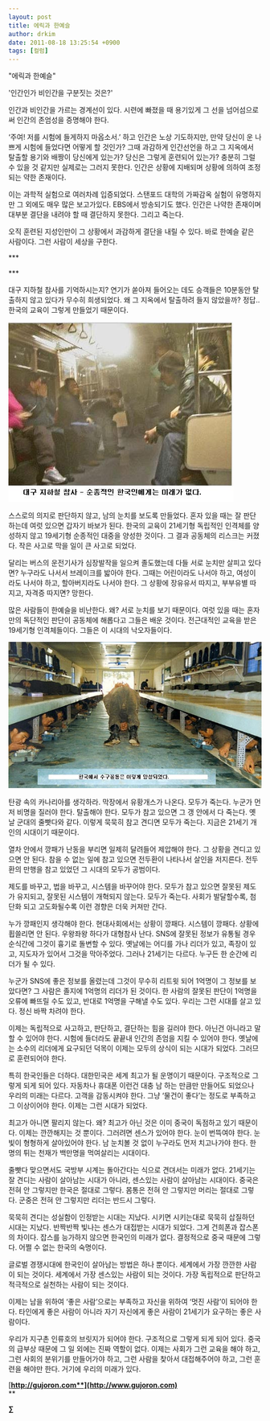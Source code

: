 ```yaml
---
layout: post
title: 에릭과 한예슬
author: drkim
date: 2011-08-18 13:25:54 +0900
tags: [컬럼]
---
```

"에릭과 한예슬"

  
'인간인가 비인간을 구분짓는 것은?' 

인간과 비인간을 가르는 경계선이 있다. 시련에 빠졌을 때 용기있게 그 선을 넘어섬으로써 인간의 존엄성을 증명해야 한다. 

‘주여! 저를 시험에 들게하지 마옵소서.’ 하고 인간은 노상 기도하지만, 만약 당신이 운 나쁘게 시험에 들었다면 어떻게 할 것인가? 그때 과감하게 인간선언을 하고 그 지옥에서 탈출할 용기와 배짱이 당신에게 있는가? 당신은 그렇게 훈련되어 있는가? 충분히 그럴 수 있을 것 같지만 실제로는 그러지 못한다. 인간은 상황에 지배되며 상황에 의하여 조정되는 약한 존재이다. 



이는 과학적 실험으로 여러차례 입증되었다. 스탠포드 대학의 가짜감옥 실험이 유명하지만 그 외에도 매우 많은 보고가있다. EBS에서 방송되기도 했다. 인간은 나약한 존재이며 대부분 결단을 내려야 할 때 결단하지 못한다. 그리고 죽는다. 



오직 훈련된 지성인만이 그 상황에서 과감하게 결단을 내릴 수 있다. 바로 한예슬 같은 사람이다. 그런 사람이 세상을 구한다. 



\***  

\***  



대구 지하철 참사를 기억하시는지? 연기가 쏟아져 들어오는 데도 승객들은 10분동안 탈출하지 않고 있다가 무수히 희생되었다. 왜 그 지옥에서 탈출하려 들지 않았을까? 정답.. 한국의 교육이 그렇게 만들었기 때문이다. 



 ![](/files/attach/images/199/805/187/009.JPG)

스스로의 의지로 판단하지 않고, 남의 눈치를 보도록 만들었다. 혼자 있을 때는 잘 판단하는데 여럿 있으면 갑자기 바보가 된다. 한국의 교육이 21세기형 독립적인 인격체를 양성하지 않고 19세기형 순종적인 대중을 양성한 것이다. 그 결과 공동체의 리스크는 커졌다. 작은 사고로 막을 일이 큰 사고로 되었다. 

달리는 버스의 운전기사가 심장발작을 일으켜 졸도했는데 다들 서로 눈치만 살피고 있다면? 누구라도 나서서 브레이크를 밟아야 한다. 그때는 어린이라도 나서야 하고, 여성이라도 나서야 하고, 할아버지라도 나서야 한다. 그 상황에 장유유서 따지고, 부부유별 따지고, 자격증 따지면? 망한다. 



많은 사람들이 한예슬을 비난한다. 왜? 서로 눈치를 보기 때문이다. 여럿 있을 때는 혼자만의 독단적인 판단이 공동체에 해롭다고 그들은 배운 것이다. 전근대적인 교육을 받은 19세기형 인격체들이다. 그들은 이 시대의 낙오자들이다. 



 ![](/files/attach/images/199/805/187/naver_com_20110816_0035111.jpg)

탄광 속의 카나리아를 생각하라. 막장에서 유황개스가 나온다. 모두가 죽는다. 누군가 먼저 비명을 질러야 한다. 탈출해야 한다. 모두가 참고 있으면 그 갱 안에서 다 죽는다. 옛날 군대의 줄빳다와 같다. 이렇게 묵묵히 참고 견디면 모두가 죽는다. 지금은 21세기 개인의 시대이기 때문이다. 

열차 안에서 깡패가 난동을 부리면 일제히 달려들어 제압해야 한다. 그 상황을 견디고 있으면 안 된다. 참을 수 없는 일에 참고 있으면 전두환이 나타나서 살인을 저지른다. 전두환의 만행을 참고 있었던 그 시대의 모두가 공범이다. 

제도를 바꾸고, 법을 바꾸고, 시스템을 바꾸어야 한다. 모두가 참고 있으면 잘못된 제도가 유지되고, 잘못된 시스템이 개혁되지 않는다. 모두가 죽는다. 사회가 발달할수록, 첨단화 되고 고도화될수록 이런 경향은 더욱 커져만 간다. 

누가 깡패인지 생각해야 한다. 현대사회에서는 상황이 깡패다. 시스템이 깡패다. 상황에 휩쓸리면 안 된다. 우왕좌왕 하다가 대형참사 난다. SNS에 잘못된 정보가 유통될 경우 순식간에 그것이 흉기로 돌변할 수 있다. 옛날에는 어디를 가나 리더가 있고, 족장이 있고, 지도자가 있어서 그것을 막아주었다. 그러나 21세기는 다르다. 누구든 한 순간에 리더가 될 수 있다. 

누군가 SNS에 좋은 정보를 올렸는데 그것이 무수히 리트윗 되어 1억명이 그 정보를 보았다면? 그 사람은 졸지에 1억명의 리더가 된 것이다. 한 사람의 잘못된 판단이 1억명을 오류에 빠뜨릴 수도 있고, 반대로 1억명을 구해낼 수도 있다. 우리는 그런 시대를 살고 있다. 정신 바짝 차려야 한다. 

이제는 독립적으로 사고하고, 판단하고, 결단하는 힘을 길러야 한다. 아닌건 아니라고 말할 수 있어야 한다. 시험에 들더라도 끝끝내 인간의 존엄을 지킬 수 있어야 한다. 옛날에는 소수의 리더에게 요구되던 덕목이 이제는 모두의 상식이 되는 시대가 되었다. 그러므로 훈련되어야 한다. 

특히 한국인들은 더하다. 대한민국은 세계 최고가 될 운명이기 때문이다. 구조적으로 그렇게 되게 되어 있다. 자동차나 휴대폰 이런건 대충 남 하는 만큼만 만들어도 되었으나 우리의 미래는 다르다. 고객을 감동시켜야 한다. 그냥 ‘물건이 좋다’는 정도로 부족하고 그 이상이어야 한다. 이제는 그런 시대가 되었다. 

최고가 아니면 팔리지 않는다. 왜? 최고가 아닌 것은 이미 중국이 독점하고 있기 때문이다. 이제는 깐깐해지는 것 뿐이다. 그러려면 센스가 있어야 한다. 눈이 번뜩여야 한다. 눈빛이 형형하게 살아있어야 한다. 남 눈치볼 것 없이 누구라도 먼저 치고나가야 한다. 한 명의 튀는 천재가 백만명을 먹여살리는 시대이다. 

줄빳다 맞으면서도 국방부 시계는 돌아간다는 식으로 견뎌서는 미래가 없다. 21세기는 잘 견디는 사람이 살아남는 시대가 아니라, 센스있는 사람이 살아남는 시대이다. 중국은 전혀 안 그렇지만 한국은 절대로 그렇다. 몸통은 전혀 안 그렇지만 머리는 절대로 그렇다. 군중은 전혀 안 그렇지만 리더는 반드시 그렇다. 

묵묵히 견디는 성실함이 인정받는 시대는 지났다. 시키면 시키는대로 묵묵히 삽질하던 시대는 지났다. 반짝반짝 빛나는 센스가 대접받는 시대가 되었다. 그게 건희폰과 잡스폰의 차이다. 잡스를 능가하지 않으면 한국인의 미래가 없다. 결정적으로 중국 때문에 그렇다. 어쩔 수 없는 한국의 숙명이다. 

글로벌 경쟁시대에 한국인이 살아남는 방법은 하나 뿐이다. 세계에서 가장 깐깐한 사람이 되는 것이다. 세계에서 가장 센스있는 사람이 되는 것이다. 가장 독립적으로 판단하고 적극적으로 실천하는 사람이 되는 것이다. 

이제는 남을 위하여 ‘좋은 사람’으로는 부족하고 자신을 위하여 ‘멋진 사람’이 되어야 한다. 타인에게 좋은 사람이 아니라 자기 자신에게 좋은 사람이 21세기가 요구하는 좋은 사람이다. 

우리가 지구촌 인류호의 브릿지가 되어야 한다. 구조적으로 그렇게 되게 되어 있다. 중국의 급부상 때문에 그 일 외에는 진짜 역할이 없다. 이제는 사회가 그런 교육을 해야 하고, 그런 사회의 분위기를 만들어가야 하고, 그런 사람을 찾아서 대접해주어야 하고, 그런 훈련을 해야만 한다. 거기에 우리의 미래가 있다. 






  




[**http://gujoron.com**](http://www.gujoron.com)**  
** 

**∑**